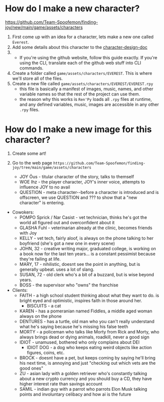 # How do I make a new character?

https://github.com/Team-Spoofemon/finding-joy/new/main/game/assets/characters

1. First come up with an idea for a character, lets make a new one called `Everest`.
2. Add some details about this character to the [character-design-doc](../game/assets/characters/characters-design-doc.md)
3.
    - If you're using the github website, follow this guide exactly. If you're using the CLI, translate each of the github web stuff into CLI commands.
3. Create a folder called `game/assets/characters/EVEREST`. This is where we'll store all of the files.
4. Create a new file called `game/assets/characters/EVEREST/EVEREST.rpy`
    - this file is basically a manifest of images, music, names, and other variable names so that the rest of the project can use them.
    - the reason why this works is `Ren'Py` loads all `.rpy` files at runtime, and any defined variables, music, images are accessible in any other `.rpy` files.

# How do I make a new image for this character?
1. Create some art!
2. Go to the web page `https://github.com/Team-Spoofemon/finding-joy/tree/main/game/assets/characters`

    - JOY Öus - titular character of the story, talks to themself
    - WOE Ihz - the player character, JOY's inner voice, attempts to influence JOY to no avail
    - QUESTION - meta character--before a character is introduced and is offscreen, we use QUESTION and ??? to show that a "new character" is entering.
- Cowokers:
    - POMPO Sprick / Nar Casist - vet technician, thinks he's got the world all figured out and overconfident about it
    - GLASHA Fuhl - veterinarian already at the clinic, becomes friends with Joy
    - KELLY - vet tech, fairly aloof, is always on the phone talking to her boyfriend (she's got a new one in every scene)
    - JOHN, 32 - creative writing major, graduated college, is working on a book now for the last ten years... is a constant pessimist because they're failing at life.
    - MARY, 17 - nihilistic, doesnt see the point in anything, but is generally upbeat. uses a lot of slang.
    - SUSAN, 72 - old clerk who's a bit of a buzzard, but is wise beyond years.
    - BOSS - the supervisor who "owns" the franchise
- Clients:
    - FAITH - a high school student thinking about what they want to do. is bright eyed and optimistic, inspires faith in those around her.
        - BISCUITS - a cat
    - KAREN - has a pomeranian named Fiddles, a middle aged woman always on the phone
    - DENTURES - has a turtle, old man who you can't really understand what he's saying because he's missing his false teeth
    - MORTY - a policeman who talks like Morty from Rick and Morty, who always brings dead or dying animals, roadkill, never a good sign
    - IDIOT - unamused, bothered who only complains about DEI
        - IDIOT DOG - a dog who keeps eating weird objects like action figures, coins, etc.
    - BROCK - doesnt have a pet, but keeps coming by saying he'll bring his next time, is annoying and just "checking out which vets are the good ones"
    - ZU - asian lady with a golden retriever who's constantly talking about a new crypto currency and you should buy a CD, they have higher interest rate than savings account
    - SAMIL - indian guy with a parrot who parrots Elon Musk talking points and involuntary celibacy and how ai is the future
